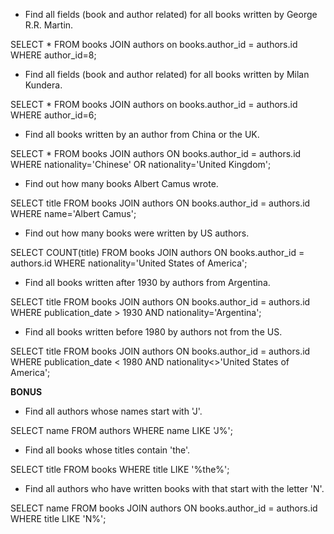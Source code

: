 - Find all fields (book and author related) for all books written by George R.R. Martin.

SELECT * FROM books JOIN authors on books.author_id = authors.id WHERE author_id=8;

- Find all fields (book and author related) for all books written by Milan Kundera.

SELECT * FROM books JOIN authors on books.author_id = authors.id WHERE author_id=6;

- Find all books written by an author from China or the UK.

SELECT * FROM books JOIN authors ON books.author_id = authors.id WHERE nationality='Chinese' OR nationality='United Kingdom';

- Find out how many books Albert Camus wrote.

SELECT title FROM books JOIN authors ON books.author_id = authors.id WHERE name='Albert Camus';

- Find out how many books were written by US authors.

SELECT COUNT(title) FROM books JOIN authors ON books.author_id = authors.id WHERE nationality='United States of America';

- Find all books written after 1930 by authors from Argentina.

SELECT title FROM books JOIN authors ON books.author_id = authors.id WHERE publication_date > 1930 AND nationality='Argentina';

- Find all books written before 1980 by authors not from the US.

SELECT title FROM books JOIN authors ON books.author_id = authors.id WHERE publication_date < 1980 AND nationality<>'United States of America';

**BONUS**
- Find all authors whose names start with 'J'.

SELECT name FROM authors WHERE name LIKE 'J%';

- Find all books whose titles contain 'the'.

SELECT title FROM books WHERE title LIKE '%the%';

- Find all authors who have written books with that start with the letter 'N'.

SELECT name FROM books JOIN authors ON books.author_id = authors.id WHERE title LIKE 'N%';
